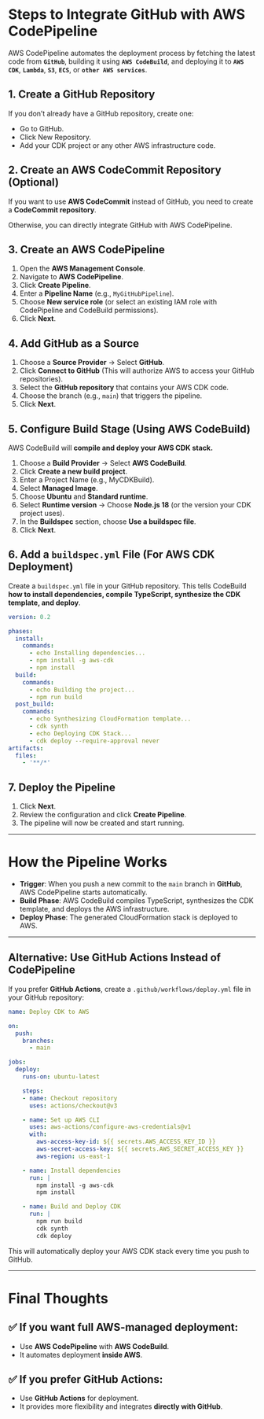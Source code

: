 # Steps to Integrate GitHub with AWS CodePipeline

AWS CodePipeline automates the deployment process by fetching the latest code from **`GitHub`**, building it using **`AWS CodeBuild`**, and deploying it to **`AWS CDK`**, **`Lambda`**, **`S3`**, **`ECS`**, or **`other AWS services`**.


## **1. Create a GitHub Repository**

If you don’t already have a GitHub repository, create one:

- Go to GitHub.
- Click New Repository.
- Add your CDK project or any other AWS infrastructure code.


## **2. Create an AWS CodeCommit Repository (Optional)**

If you want to use **AWS CodeCommit** instead of GitHub, you need to create a **CodeCommit repository**.

Otherwise, you can directly integrate GitHub with AWS CodePipeline.


## **3. Create an AWS CodePipeline**

1. Open the **AWS Management Console**.
2. Navigate to **AWS CodePipeline**.
3. Click **Create Pipeline**.
4. Enter a **Pipeline Name** (e.g., `MyGitHubPipeline`).
5. Choose **New service role** (or select an existing IAM role with CodePipeline and CodeBuild permissions).
6. Click **Next**.

## **4. Add GitHub as a Source**

1. Choose a **Source Provider** → Select **GitHub**.
2. Click **Connect to GitHub** (This will authorize AWS to access your GitHub repositories).
3. Select the **GitHub repository** that contains your AWS CDK code.
4. Choose the branch (e.g., ``main``) that triggers the pipeline.
5. Click **Next**.


## **5. Configure Build Stage (Using AWS CodeBuild)**

AWS CodeBuild will **compile and deploy your AWS CDK stack.**

1. Choose a **Build Provider** → Select **AWS CodeBuild**.
2. Click **Create a new build project**.
3. Enter a Project Name (e.g., MyCDKBuild).
4. Select **Managed Image**.
5. Choose **Ubuntu** and **Standard runtime**.
6. Select **Runtime version** → Choose **Node.js 18** (or the version your CDK project uses).
7. In the **Buildspec** section, choose **Use a buildspec file**.
8. Click **Next**.


## **6. Add a ``buildspec.yml`` File (For AWS CDK Deployment)**

Create a ``buildspec.yml`` file in your GitHub repository. This tells CodeBuild **how to install dependencies, compile TypeScript, synthesize the CDK template, and deploy**.


```yml
version: 0.2

phases:
  install:
    commands:
      - echo Installing dependencies...
      - npm install -g aws-cdk
      - npm install
  build:
    commands:
      - echo Building the project...
      - npm run build
  post_build:
    commands:
      - echo Synthesizing CloudFormation template...
      - cdk synth
      - echo Deploying CDK Stack...
      - cdk deploy --require-approval never
artifacts:
  files:
    - '**/*'

```



## **7. Deploy the Pipeline**

1. Click **Next**.
2. Review the configuration and click **Create Pipeline**.
3. The pipeline will now be created and start running.


---

# **How the Pipeline Works**


- **Trigger**: When you push a new commit to the `main` branch in **GitHub**, AWS CodePipeline starts automatically.
- **Build Phase**: AWS CodeBuild compiles TypeScript, synthesizes the CDK template, and deploys the AWS infrastructure.
- **Deploy Phase**: The generated CloudFormation stack is deployed to AWS.



---
## **Alternative: Use GitHub Actions Instead of CodePipeline**

If you prefer **GitHub Actions**, create a `.github/workflows/deploy.yml` file in your GitHub repository:


```yml
name: Deploy CDK to AWS

on:
  push:
    branches:
      - main

jobs:
  deploy:
    runs-on: ubuntu-latest

    steps:
    - name: Checkout repository
      uses: actions/checkout@v3

    - name: Set up AWS CLI
      uses: aws-actions/configure-aws-credentials@v1
      with:
        aws-access-key-id: ${{ secrets.AWS_ACCESS_KEY_ID }}
        aws-secret-access-key: ${{ secrets.AWS_SECRET_ACCESS_KEY }}
        aws-region: us-east-1

    - name: Install dependencies
      run: |
        npm install -g aws-cdk
        npm install

    - name: Build and Deploy CDK
      run: |
        npm run build
        cdk synth
        cdk deploy 
```

This will automatically deploy your AWS CDK stack every time you push to GitHub.


---
# **Final Thoughts**

## ✅ If you want full AWS-managed deployment:
- Use **AWS CodePipeline** with **AWS CodeBuild**.
- It automates deployment **inside AWS**.
## ✅ If you prefer GitHub Actions:
- Use **GitHub Actions** for deployment.
- It provides more flexibility and integrates **directly with GitHub**.